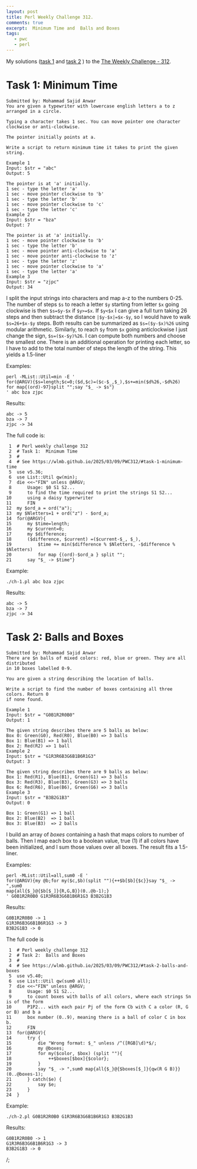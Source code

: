 ```yaml
---
layout: post
title: Perl Weekly Challenge 312.
comments: true
excerpt:  Minimum Time and  Balls and Boxes
tags:
   - pwc
   - perl
---
```


My solutions
([task 1](https://github.com/wlmb/perlweeklychallenge-club/blob/master/challenge-312/wlmb/perl/ch-1.pl)
and
[task 2](https://github.com/wlmb/perlweeklychallenge-club/blob/master/challenge-312/wlmb/perl/ch-2.pl)
)
to the  [The Weekly Challenge - 312](https://theweeklychallenge.org/blog/perl-weekly-challenge-312).


# Task 1: Minimum Time

    Submitted by: Mohammad Sajid Anwar
    You are given a typewriter with lowercase english letters a to z arranged in a circle.
    
    Typing a character takes 1 sec. You can move pointer one character clockwise or anti-clockwise.
    
    The pointer initially points at a.
    
    Write a script to return minimum time it takes to print the given string.
    
    Example 1
    Input: $str = "abc"
    Output: 5
    
    The pointer is at 'a' initially.
    1 sec - type the letter 'a'
    1 sec - move pointer clockwise to 'b'
    1 sec - type the letter 'b'
    1 sec - move pointer clockwise to 'c'
    1 sec - type the letter 'c'
    Example 2
    Input: $str = "bza"
    Output: 7
    
    The pointer is at 'a' initially.
    1 sec - move pointer clockwise to 'b'
    1 sec - type the letter 'b'
    1 sec - move pointer anti-clockwise to 'a'
    1 sec - move pointer anti-clockwise to 'z'
    1 sec - type the letter 'z'
    1 sec - move pointer clockwise to 'a'
    1 sec - type the letter 'a'
    Example 3
    Input: $str = "zjpc"
    Output: 34

I split the input strings into characters and map a-z to the numbers
0-25. The number of steps `$s` to reach a letter `$y` starting from
letter `$x` going clockwise is then `$s=$y-$x` if `$y>=$x`. If `$y<$x` I
can give a full turn taking 26 steps and then subtract the distance
`|$y-$x|=$x-$y`, so I would have to walk `$s=26+$x-$y` steps. Both
results can be summarized as `$s=($y-$x)%26` using modular
arithmetic. Similarly, to reach `$y` from `$x` going anticlockwise I
just change the sign, `$s=($x-$y)%26`. I can compute both numbers and
choose the smallest one. There is an additional operation for printing
each letter, so I have to add to the total number of steps the length
of the string. This yields a 1.5-liner

Examples:

    perl -MList::Util=min -E '
    for(@ARGV){$s=length;$c=0;($d,$c)=($c-$_,$_),$s+=min($d%26,-$d%26)
    for map{(ord)-97}split "";say "$_ -> $s"}
    ' abc bza zjpc

Results:

    abc -> 5
    bza -> 7
    zjpc -> 34

The full code is:

     1  # Perl weekly challenge 312
     2  # Task 1:  Minimum Time
     3  #
     4  # See https://wlmb.github.io/2025/03/09/PWC312/#task-1-minimum-time
     5  use v5.36;
     6  use List::Util qw(min);
     7  die <<~"FIN" unless @ARGV;
     8      Usage: $0 S1 S2...
     9      to find the time required to print the strings S1 S2...
    10      using a daisy typerwriter
    11      FIN
    12  my $ord_a = ord("a");
    13  my $Nletters=1 + ord("z") - $ord_a;
    14  for(@ARGV){
    15      my $time=length;
    16      my $current=0;
    17      my $difference;
    18      ($difference, $current) =($current-$_, $_),
    19          $time += min($difference % $Nletters, -$difference % $Nletters)
    20          for map {(ord)-$ord_a } split "";
    21      say "$_ -> $time"}

Example:

    ./ch-1.pl abc bza zjpc

Results:

    abc -> 5
    bza -> 7
    zjpc -> 34


# Task 2: Balls and Boxes

    Submitted by: Mohammad Sajid Anwar
    There are $n balls of mixed colors: red, blue or green. They are all distributed
    in 10 boxes labelled 0-9.
    
    You are given a string describing the location of balls.
    
    Write a script to find the number of boxes containing all three colors. Return 0
    if none found.
    
    Example 1
    Input: $str = "G0B1R2R0B0"
    Output: 1
    
    The given string describes there are 5 balls as below:
    Box 0: Green(G0), Red(R0), Blue(B0) => 3 balls
    Box 1: Blue(B1) => 1 ball
    Box 2: Red(R2) => 1 ball
    Example 2
    Input: $str = "G1R3R6B3G6B1B6R1G3"
    Output: 3
    
    The given string describes there are 9 balls as below:
    Box 1: Red(R1), Blue(B1), Green(G1) => 3 balls
    Box 3: Red(R3), Blue(B3), Green(G3) => 3 balls
    Box 6: Red(R6), Blue(B6), Green(G6) => 3 balls
    Example 3
    Input: $str = "B3B2G1B3"
    Output: 0
    
    Box 1: Green(G1) => 1 ball
    Box 2: Blue(B2)  => 1 ball
    Box 3: Blue(B3)  => 2 balls

I build an array of *boxes* containing a hash that maps colors to
number of balls. Then I map each box to a boolean value, true (1) if all
colors have been initialized, and I sum those values over all
boxes. The result fits a 1.5-liner.

Examples:

    perl -MList::Util=all,sum0 -E '
    for(@ARGV){my @b;for my($c,$b)(split ""){++$b[$b]{$c}}say "$_ -> ",sum0
    map{all{$_}@{$b[$_]}{R,G,B}}(0..@b-1);}
    ' G0B1R2R0B0 G1R3R6B3G6B1B6R1G3 B3B2G1B3

Results:

    G0B1R2R0B0 -> 1
    G1R3R6B3G6B1B6R1G3 -> 3
    B3B2G1B3 -> 0

The full code is

     1  # Perl weekly challenge 312
     2  # Task 2:  Balls and Boxes
     3  #
     4  # See https://wlmb.github.io/2025/03/09/PWC312/#task-2-balls-and-boxes
     5  use v5.40;
     6  use List::Util qw(sum0 all);
     7  die <<~"FIN" unless @ARGV;
     8      Usage: $0 S1 S2...
     9      to count boxes with balls of all colors, where each strings Sn is of the form
    10      P1P2... with each pair Pj of the form Cb with C a color (R, G or B) and b a
    11      box number (0..9), meaning there is a ball of color C in box b.
    12      FIN
    13  for(@ARGV){
    14      try {
    15          die "Wrong format: $_" unless /^([RGB]\d)*$/;
    16          my @boxes;
    17          for my($color, $box) (split ""){
    18              ++$boxes[$box]{$color};
    19          }
    20          say "$_ -> ",sum0 map{all{$_}@{$boxes[$_]}{qw(R G B)}}(0..@boxes-1);
    21      } catch($e) {
    22          say $e;
    23      }
    24  }

Example:

    ./ch-2.pl G0B1R2R0B0 G1R3R6B3G6B1B6R1G3 B3B2G1B3

Results:

    G0B1R2R0B0 -> 1
    G1R3R6B3G6B1B6R1G3 -> 3
    B3B2G1B3 -> 0

/;

